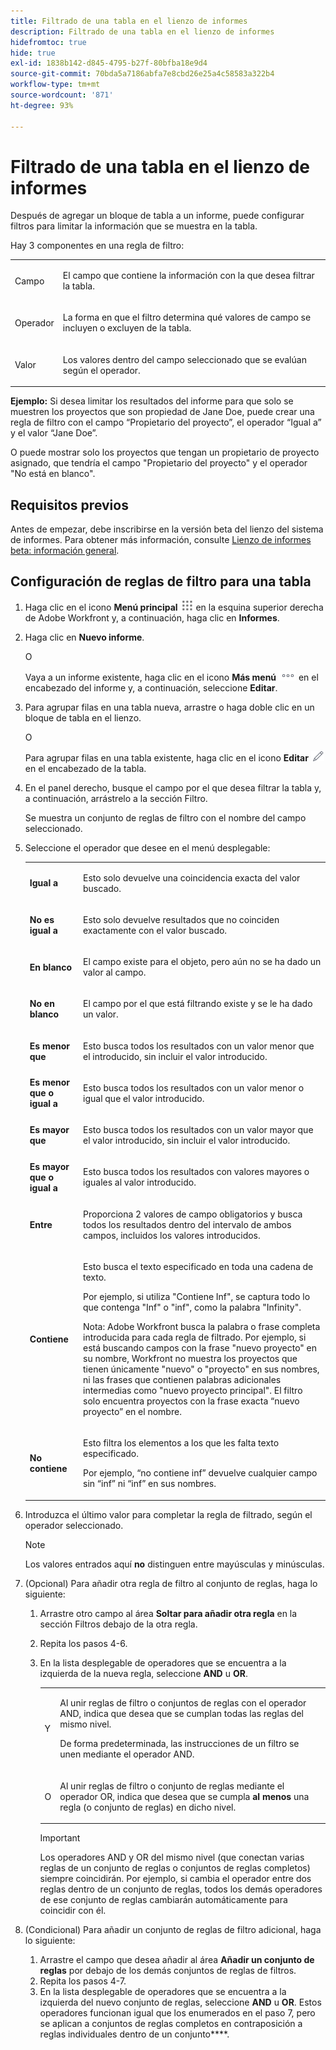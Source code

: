 ```yaml
---
title: Filtrado de una tabla en el lienzo de informes
description: Filtrado de una tabla en el lienzo de informes
hidefromtoc: true
hide: true
exl-id: 1838b142-d845-4795-b27f-80bfba18e9d4
source-git-commit: 70bda5a7186abfa7e8cbd26e25a4c58583a322b4
workflow-type: tm+mt
source-wordcount: '871'
ht-degree: 93%

---
```


# Filtrado de una tabla en el lienzo de informes

Después de agregar un bloque de tabla a un informe, puede configurar filtros para limitar la información que se muestra en la tabla.

Hay 3 componentes en una regla de filtro:

<table style="table-layout:auto"> 
 <col> 
 <col> 
 <tbody> 
  <tr> 
   <td role="rowheader">Campo</td> 
   <td> <p>El campo que contiene la información con la que desea filtrar la tabla.</p> </td> 
  </tr> 
  <tr> 
   <td role="rowheader">Operador</td> 
   <td> <p>La forma en que el filtro determina qué valores de campo se incluyen o excluyen de la tabla. </p> </td> 
  </tr> 
  <tr> 
   <td role="rowheader">Valor</td> 
   <td> <p>Los valores dentro del campo seleccionado que se evalúan según el operador.</p> </td> 
  </tr> 
 </tbody> 
</table>

**Ejemplo:** Si desea limitar los resultados del informe para que solo se muestren los proyectos que son propiedad de Jane Doe, puede crear una regla de filtro con el campo “Propietario del proyecto”, el operador “Igual a” y el valor “Jane Doe”.

O puede mostrar solo los proyectos que tengan un propietario de proyecto asignado, que tendría el campo &quot;Propietario del proyecto&quot; y el operador &quot;No está en blanco&quot;.

## Requisitos previos

Antes de empezar, debe inscribirse en la versión beta del lienzo del sistema de informes. Para obtener más información, consulte [Lienzo de informes beta: información general](/help/quicksilver/product-announcements/betas/canvas-dashboards-beta/reporting-canvas-beta-overview.md).

## Configuración de reglas de filtro para una tabla

1. Haga clic en el icono **Menú principal** ![Icono del menú principal](assets/main-menu-icon.png) en la esquina superior derecha de Adobe Workfront y, a continuación, haga clic en **Informes**.

1. Haga clic en **Nuevo informe**.

   O

   Vaya a un informe existente, haga clic en el icono **Más menú** ![Más icono](assets/more-icon.png) en el encabezado del informe y, a continuación, seleccione **Editar**.

1. Para agrupar filas en una tabla nueva, arrastre o haga doble clic en un bloque de tabla en el lienzo.

   O

   Para agrupar filas en una tabla existente, haga clic en el icono **Editar** ![Editar icono](assets/edit-icon.png) en el encabezado de la tabla.

1. En el panel derecho, busque el campo por el que desea filtrar la tabla y, a continuación, arrástrelo a la sección Filtro.

   Se muestra un conjunto de reglas de filtro con el nombre del campo seleccionado.

1. Seleccione el operador que desee en el menú desplegable:

   <table style="table-layout:auto"> 
    <col> 
    <col> 
    <tbody> 
     <tr> 
      <td role="rowheader"><strong>Igual a</strong> </td> 
      <td> <p>Esto solo devuelve una coincidencia exacta del valor buscado.</p> </td> 
     </tr> 
     <tr> 
      <td role="rowheader"><strong>No es igual a</strong> </td> 
      <td> <p>Esto solo devuelve resultados que no coinciden exactamente con el valor buscado.</p> </td> 
     </tr> 
     <tr> 
      <td role="rowheader"><strong>En blanco</strong> </td> 
      <td> <p>El campo existe para el objeto, pero aún no se ha dado un valor al campo.</p> </td> 
     </tr> 
     <tr> 
      <td role="rowheader"><strong>No en blanco</strong> </td> 
      <td> <p>El campo por el que está filtrando existe y se le ha dado un valor.</p> </td> 
     </tr> 
     <tr> 
      <td role="rowheader"><strong>Es menor que</strong> </td> 
      <td> <p>Esto busca todos los resultados con un valor menor que el introducido, sin incluir el valor introducido.</p> </td> 
     </tr> 
     <tr> 
      <td role="rowheader"><strong>Es menor que o igual a</strong> </td> 
      <td> <p>Esto busca todos los resultados con un valor menor o igual que el valor introducido.</p> </td> 
     </tr> 
     <tr> 
      <td role="rowheader"><strong>Es mayor que</strong> </td> 
      <td> <p>Esto busca todos los resultados con un valor mayor que el valor introducido, sin incluir el valor introducido.</p> </td> 
     </tr> 
     <tr> 
      <td role="rowheader"><strong>Es mayor que o igual a</strong> </td> 
      <td> <p>Esto busca todos los resultados con valores mayores o iguales al valor introducido.</p> </td> 
     </tr> 
     <tr> 
      <td role="rowheader"><strong>Entre</strong> </td> 
      <td> <p>Proporciona 2 valores de campo obligatorios y busca todos los resultados dentro del intervalo de ambos campos, incluidos los valores introducidos.</p> </td> 
     </tr> 
     <tr> 
      <td role="rowheader"><strong>Contiene</strong> </td> 
      <td> <p>Esto busca el texto especificado en toda una cadena de texto.</p> <p>Por ejemplo, si utiliza "Contiene Inf", se captura todo lo que contenga "Inf" o "inf", como la palabra "Infinity".</p> <p>Nota: Adobe Workfront busca la palabra o frase completa introducida para cada regla de filtrado. Por ejemplo, si está buscando campos con la frase "nuevo proyecto" en su nombre, Workfront no muestra los proyectos que tienen únicamente "nuevo" o "proyecto" en sus nombres, ni las frases que contienen palabras adicionales intermedias como "nuevo proyecto principal". El filtro solo encuentra proyectos con la frase exacta “nuevo proyecto” en el nombre.</p> </td> 
     </tr> 
     <tr> 
      <td role="rowheader"><strong>No contiene</strong> </td> 
      <td> <p>Esto filtra los elementos a los que les falta texto especificado.</p> <p>Por ejemplo, “no contiene inf” devuelve cualquier campo sin “inf” ni “inf” en sus nombres.</p> </td> 
     </tr> 
    </tbody> 
   </table>

1. Introduzca el último valor para completar la regla de filtrado, según el operador seleccionado.

   >[!NOTE]
   >
   >Los valores entrados aquí **no** distinguen entre mayúsculas y minúsculas.

1. (Opcional) Para añadir otra regla de filtro al conjunto de reglas, haga lo siguiente:

   1. Arrastre otro campo al área **Soltar para añadir otra regla** en la sección Filtros debajo de la otra regla.
   1. Repita los pasos 4-6.
   1. En la lista desplegable de operadores que se encuentra a la izquierda de la nueva regla, seleccione **AND** u **OR**.

      <table style="table-layout:auto"> 
       <col> 
       </col> 
       <col> 
       </col> 
       <tbody> 
        <tr> 
         <td role="rowheader"> <p>Y</p> </td> 
         <td> <p>Al unir reglas de filtro o conjuntos de reglas con el operador AND, indica que desea que se cumplan todas las reglas del mismo nivel.</p> <p>De forma predeterminada, las instrucciones de un filtro se unen mediante el operador AND.</p> </td> 
        </tr> 
        <tr> 
         <td role="rowheader"> <p>O</p> </td> 
         <td> <p>Al unir reglas de filtro o conjunto de reglas mediante el operador OR, indica que desea que se cumpla <strong>al menos</strong> una regla (o conjunto de reglas) en dicho nivel.</p> </td> 
        </tr> 
       </tbody> 
      </table>

      >[!IMPORTANT]
      >
      >Los operadores AND y OR del mismo nivel (que conectan varias reglas de un conjunto de reglas o conjuntos de reglas completos) siempre coincidirán. Por ejemplo, si cambia el operador entre dos reglas dentro de un conjunto de reglas, todos los demás operadores de ese conjunto de reglas cambiarán automáticamente para coincidir con él.

1. (Condicional) Para añadir un conjunto de reglas de filtro adicional, haga lo siguiente:

   1. Arrastre el campo que desea añadir al área **Añadir un conjunto de reglas** por debajo de los demás conjuntos de reglas de filtros.
   1. Repita los pasos 4-7.
   1. En la lista desplegable de operadores que se encuentra a la izquierda del nuevo conjunto de reglas, seleccione **AND** u **OR**. Estos operadores funcionan igual que los enumerados en el paso 7, pero se aplican a conjuntos de reglas completos en contraposición a reglas individuales dentro de un conjunto****.
